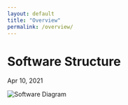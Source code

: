 ```yaml
---
layout: default
title: "Overview"
permalink: /overview/
---
```


# Software Structure

Apr 10, 2021 

![Software Diagram](https://raw.githubusercontent.com/gabriel-rreis/shelob-robot/main/docs/software_structure.png)